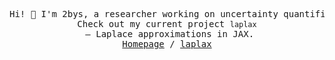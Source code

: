 <p>
  <pre align="center">
Hi! 👋 I'm 2bys, a researcher working on uncertainty quantification for neural operators. 
Check out my current project <code>laplax</code> – Laplace approximations in JAX.
<a href="https://2bys.github.io/">Homepage</a> / <a href="https://github.com/laplax-org/laplax">laplax</a>
</pre>
</p>
